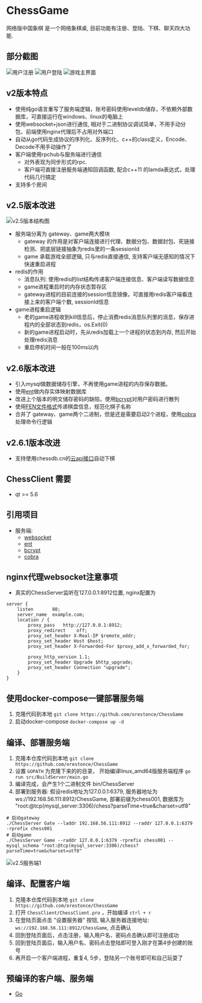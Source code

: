 # ChessGame
网络版中国象棋 是一个网络象棋桌, 目前功能有注册、登陆、下棋、聊天四大功能.

## 部分截图
![用户注册](screenshot/register.png)
![用户登陆](screenshot/login.png)
![游戏主界面](screenshot/playgame.png)

## v2版本特点
* 使用纯go语言重写了服务端逻辑，账号密码使用leveldb储存，不依赖外部数据库，可直接运行在windows、linux的电脑上
* 使用websocket+json进行通信, 相对于二进制协议调试简单，不用手动分包，前端使用nginx代理后不占用对外端口
* 自动从go代码生成协议的序列化、反序列化、c++的class定义，Encode、Decode不用手动操作了
* 客户端使用rpchub与服务端进行通信
  * 对外表现为同步形式的rpc.
  * 客户端可直接注册服务端通知回调函数, 配合c++11 的lamda表达式，处理代码几行搞定
* 支持多个房间

## v2.5版本改进
![v2.5版本结构图](screenshot/v2.5-layout.png)
* 服务端分离为 gateway、game两大模块
  * gateway 的作用是对客户端连接进行代理、数据分包、数据封包、死链接检测、把底层链接抽象为redis里的一条sessionId
  * game 承载游戏全部逻辑, 只与redis直接通信, 支持客户端无感知的情况下快速重启进程
* redis的作用
  * 消息队列: 使用redis的list结构传递客户端连接信息、客户端读写数据信息
  * game进程重启时的内存状态暂存区
  * gateway进程的目前连接的session信息镜像，可直接用redis客户端看连接上来的客户端个数, sessionId信息
* game进程重启逻辑
  * 老的game进程收到kill信息后，停止消费redis消息队列里的消息，保存进程内的全部状态到redis，os.Exit(0)
  * 新的game进程启动时，先从redis加载上一个进程的状态到内存, 然后开始处理redis消息
  * 重启停机时间一般在100ms以内
## v2.6版本改进
 * 引入mysql做数据储存引擎，不再使用game进程的内存保存数据。
 * 使用[ent](https://github.com/ent/ent)做内存实体映射数据库
 * 改进上个版本的明文储存密码的缺陷，使用[bcrypt](https://golang.org/x/crypto/bcrypt)对用户密码进行散列
 * 使用[FEN文件格式](https://www.xqbase.com/protocol/cchess_fen.htm)传递棋盘信息，规范化棋子名称
 * 合并了 gateway、game两个二进制，但是还是需要启动2个进程，使用[cobra](https://github.com/spf13/cobra) 处理命令行逻辑
## v2.6.1版本改进
 * 支持使用chessdb.cn的[云api接口](https://www.chessdb.cn/cloudbook_api.html)自动下棋
## ChessClient 需要
* qt  >= 5.6
## 引用项目
* 服务端:
    * [websocket](https://github.com/gorilla/websocket)
    * [ent](https://github.com/ent/ent)
    * [bcrypt](https://golang.org/x/crypto/bcrypt)
    * [cobra](https://github.com/spf13/cobra)

## nginx代理websocket注意事项
* 真实的ChessServer监听在127.0.0.1:8912位置, nginx配置为
````
server {
    listen       80;
    server_name  example.com;
    location / {
        proxy_pass   http://127.0.0.1:8912;
        proxy_redirect    off;
        proxy_set_header X-Real-IP $remote_addr;
        proxy_set_header Host $host;
        proxy_set_header X-Forwarded-For $proxy_add_x_forwarded_for;

        proxy_http_version 1.1;
        proxy_set_header Upgrade $http_upgrade;
        proxy_set_header Connection "upgrade";
    }
}
````
## 使用docker-compose一键部署服务端
1. 克隆代码到本地
  `git clone https://github.com/orestonce/ChessGame`
2. 启动docker-compose
  `docker-compose up -d`
## 编译、部署服务端
1. 克隆本仓库代码到本地
  `git clone https://github.com/orestonce/ChessGame`
2. 设置 `GOPATH` 为克隆下来的的目录， 开始编译linux_amd64版服务端程序
  `go run src/BuildServer/main.go`
3. 编译完成，会产生1个二进制文件 bin/ChessServer
4. 部署到服务器: 假设redis地址为127.0.0.1:6379, 服务器地址为ws://192.168.56.111:8912/ChessGame, 部署前缀为chess001, 数据库为 "root:@tcp(mysql_server:3306)/chess?parseTime=true&charset=utf8"
  ````
  # 启动gateway
  ./ChessServer Gate --laddr 192.168.56.111:8912 --raddr 127.0.0.1:6379 -rprefix chess001
  # 启动game
  ./ChessServer Game --raddr 127.0.0.1:6379 -rprefix chess001 --mysql_schema "root:@tcp(mysql_server:3306)/chess?parseTime=true&charset=utf8"
  ````
![v2.5服务端1](screenshot/v2.5-server1.png)
## 编译、配置客户端
1. 克隆本仓库代码到本地
  `git clone https://github.com/orestonce/ChessGame`
2. 打开 `ChessClient/ChessClient.pro` ，开始编译
  `ctrl + r`
3. 在登陆页面点击 "设置服务器" 按钮, 输入服务器连接地址: `ws://192.168.56.111:8912/ChessGame`, 点击确认
4. 回到登陆页面后，点击注册，输入用户名、密码点击确认即可注册成功
5. 回到登陆页面后，输入用户名、密码点击登陆即可登入刚才在第4步创建的账号
6. 再开启一个客户端进程，重复4, 5步，登陆另一个账号即可和自己玩耍了

## 预编译的客户端、服务端
   * [Go](https://github.com/orestonce/ChessGame/releases)
